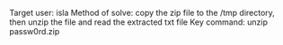 Target user: isla
Method of solve: copy the zip file to the /tmp directory, then unzip the file and read the extracted txt file
Key command:
unzip passw0rd.zip

